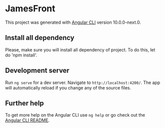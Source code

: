 # JamesFront

This project was generated with [Angular CLI](https://github.com/angular/angular-cli) version 10.0.0-next.0.

## Install all dependency

Please, make sure you will install all dependency of project. To do this, let do 'npm install'.

## Development server

Run `ng serve` for a dev server. Navigate to `http://localhost:4200/`. The app will automatically reload if you change any of the source files.

## Further help

To get more help on the Angular CLI use `ng help` or go check out the [Angular CLI README](https://github.com/angular/angular-cli/blob/master/README.md).

